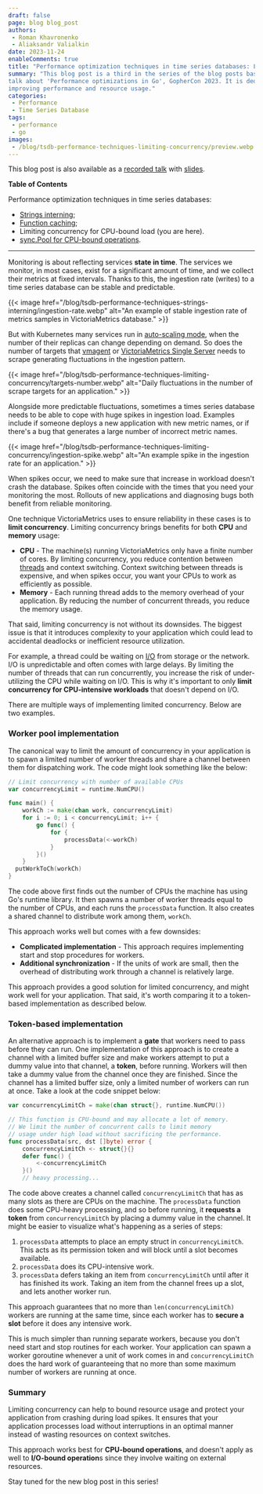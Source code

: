 ```yaml
---
draft: false    
page: blog blog_post
authors:
 - Roman Khavronenko
 - Aliaksandr Valialkin 
date: 2023-11-24
enableComments: true
title: "Performance optimization techniques in time series databases: Limiting concurrency"
summary: "This blog post is a third in the series of the blog posts based on the
talk about 'Performance optimizations in Go', GopherCon 2023. It is dedicated to various optimization techniques used in VictoriaMetrics for
improving performance and resource usage."
categories:
 - Performance
 - Time Series Database
tags:
 - performance
 - go
images:
 - /blog/tsdb-performance-techniques-limiting-concurrency/preview.webp
---
```


This blog post is also available as a [recorded talk](https://www.youtube.com/watch?v=NdjuW98ep_w&list=PLXT8DSiuv5ylmEbeWptT-512GpOF8_Ppj)
with [slides](https://docs.google.com/presentation/d/1hquMVEwuefqCefPI-A1YulitQvCaib1MVXUao9DzHxQ/edit).

**Table of Contents**

Performance optimization techniques in time series databases:
- [Strings interning](https://victoriametrics.com/blog/tsdb-performance-techniques-strings-interning/);
- [Function caching](https://victoriametrics.com/blog/tsdb-performance-techniques-functions-caching/);
- Limiting concurrency for CPU-bound load (you are here).
- [sync.Pool for CPU-bound operations](https://victoriametrics.com/blog/tsdb-performance-techniques-sync-pool/).


---

Monitoring is about reflecting services **state in time**. The services we monitor, in most cases, exist for 
a significant amount of time, and we collect their metrics at fixed intervals. Thanks to this, the ingestion rate
(writes) to a time series database can be stable and predictable. 

{{< image href="/blog/tsdb-performance-techniques-strings-interning/ingestion-rate.webp" alt="An example of stable ingestion rate of metrics samples in VictoriaMetrics database." >}}

But with Kubernetes many services run in [auto-scaling mode](https://kubernetes.io/docs/tasks/run-application/horizontal-pod-autoscale/),
when the number of their replicas can change depending on demand. So does the number of targets that [vmagent](https://docs.victoriametrics.com/vmagent.html) 
or [VictoriaMetrics Single Server](https://docs.victoriametrics.com/Single-server-VictoriaMetrics.html) needs to scrape
generating fluctuations in the ingestion pattern.

{{< image href="/blog/tsdb-performance-techniques-limiting-concurrency/targets-number.webp" alt="Daily fluctuations in the number of scrape targets for an application." >}}

Alongside more predictable fluctuations, sometimes a times series database needs to be able to cope with huge spikes 
in ingestion load. Examples include if someone deploys a new application with new metric names, 
or if there's a bug that generates a large number of incorrect metric names.

{{< image href="/blog/tsdb-performance-techniques-limiting-concurrency/ingestion-spike.webp" alt="An example spike in the ingestion rate for an application." >}}

When spikes occur, we need to make sure that increase in workload doesn't crash the database. 
Spikes often coincide with the times that you need your monitoring the most. Rollouts of new applications 
and diagnosing bugs both benefit from reliable monitoring.

One technique VictoriaMetrics uses to ensure reliability in these cases is to **limit concurrency**.
Limiting concurrency brings benefits for both **CPU** and **memory** usage:
* **CPU** - The machine(s) running VictoriaMetrics only have a finite number of cores. 
By limiting concurrency, you reduce contention between [threads](https://en.wikipedia.org/wiki/Thread_(computing)) and context switching. 
Context switching between threads is expensive, and when spikes occur, you want your CPUs to work as efficiently as possible.
* **Memory** - Each running thread adds to the memory overhead of your application. 
By reducing the number of concurrent threads, you reduce the memory usage.

That said, limiting concurrency is not without its downsides. The biggest issue is that it introduces complexity
to your application which could lead to accidental deadlocks or inefficient resource utilization.

For example, a thread could be waiting on [I/O](https://en.wikipedia.org/wiki/Input/output)
from storage or the network. I/O is unpredictable and often comes with large delays. By limiting the number of threads
that can run concurrently, you increase the risk of under-utilizing the CPU while waiting on I/O. 
This is why it's important to only **limit concurrency for CPU-intensive workloads** that doesn't depend on I/O.

There are multiple ways of implementing limited concurrency. Below are two examples.

### Worker pool implementation

The canonical way to limit the amount of concurrency in your application is to spawn a limited number of worker threads 
and share a channel between them for dispatching work. The code might look something like the below:

```go
// Limit concurrency with number of available CPUs
var concurrencyLimit = runtime.NumCPU()

func main() {
    workCh := make(chan work, concurrencyLimit)
    for i := 0; i < concurrencyLimit; i++ {
        go func() {
            for {
                processData(<-workCh)
            }
        }()
    }
  putWorkToCh(workCh)
}
```

The code above first finds out the number of CPUs the machine has using Go's runtime library. 
It then spawns a number of worker threads equal to the number of CPUs, and each runs the `processData` function.
It also creates a shared channel to distribute work among them, `workCh`. 

This approach works well but comes with a few downsides:

* **Complicated implementation** - This approach requires implementing start and stop procedures for workers.
* **Additional synchronization** - If the units of work are small, then the overhead of distributing work through 
a channel is relatively large.

This approach provides a good solution for limited concurrency, and might work well for your application. 
That said, it's worth comparing it to a token-based implementation as described below.

### Token-based implementation

An alternative approach is to implement a **gate** that workers need to pass before they can run. 
One implementation of this approach is to create a channel with a limited buffer size and make workers attempt to put 
a dummy value into that channel, a **token**, before running. Workers will then take a dummy value from the channel 
once they are finished. Since the channel has a limited buffer size, only a limited number of workers can run at once. 
Take a look at the code snippet below:

```go
var concurrencyLimitCh = make(chan struct{}, runtime.NumCPU())

// This function is CPU-bound and may allocate a lot of memory.
// We limit the number of concurrent calls to limit memory
// usage under high load without sacrificing the performance.
func processData(src, dst []byte) error {
    concurrencyLimitCh <- struct{}{}
    defer func() {
        <-concurrencyLimitCh
    }()
    // heavy processing...
```

The code above creates a channel called `concurrencyLimitCh` that has as many slots as there are CPUs on the machine.
The `processData` function does some CPU-heavy processing, and so before running, it **requests a token** from 
`concurrencyLimitCh` by placing a dummy value in the channel. It might be easier to visualize what's happening 
as a series of steps:

1. `processData` attempts to place an empty struct in `concurrencyLimitCh`. 
This acts as its permission token and will block until a slot becomes available.
2. `processData` does its CPU-intensive work.
3. `processData` defers taking an item from `concurrencyLimitCh` until after it has finished its work. 
Taking an item from the channel frees up a slot, and lets another worker run.

This approach guarantees that no more than `len(concurrencyLimitCh)` workers are running at the same time, 
since each worker has to **secure a slot** before it does any intensive work.

This is much simpler than running separate workers, because you don't need start and stop routines for each worker.
Your application can spawn a worker goroutine whenever a unit of work comes in and `concurrencyLimitCh` does 
the hard work of guaranteeing that no more than some maximum number of workers are running at once.

### Summary

Limiting concurrency can help to bound resource usage and protect your application from crashing during load spikes.
It ensures that your application processes load without interruptions in an optimal manner instead of wasting resources
on context switches.

This approach works best for **CPU-bound operations**, and doesn't apply as well to **I/O-bound operation**s 
since they involve waiting on external resources.

Stay tuned for the new blog post in this series!

